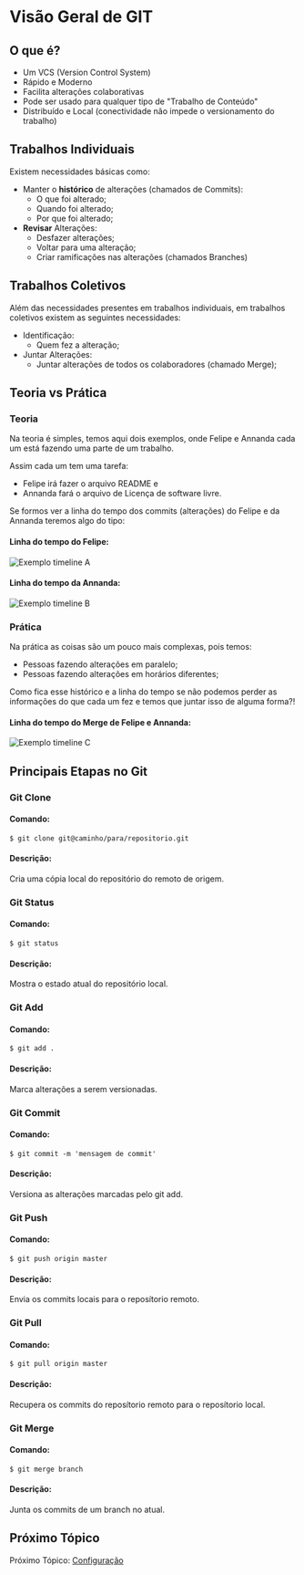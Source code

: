 # Visão Geral de GIT

## O que é?

* Um VCS (Version Control System)
* Rápido e Moderno
* Facilita alterações colaborativas
* Pode ser usado para qualquer tipo de "Trabalho de Conteúdo"
* Distribuído e Local (conectividade não impede o versionamento do trabalho)

## Trabalhos Individuais

Existem necessidades básicas como:

* Manter o **histórico** de alterações (chamados de Commits):
    * O que foi alterado;
    * Quando foi alterado;
    * Por que foi alterado;
* **Revisar** Alterações:
    * Desfazer alterações;
    * Voltar para uma alteração;
    * Criar ramificações nas alterações (chamados Branches)


## Trabalhos Coletivos

Além das necessidades presentes em trabalhos individuais, em trabalhos coletivos existem as seguintes necessidades:

* Identificação:
    * Quem fez a alteração;
* Juntar Alterações:
    * Juntar alterações de todos os colaboradores (chamado Merge);



## Teoria vs Prática

### Teoria

Na teoria é simples, temos aqui dois exemplos, onde Felipe e Annanda cada um está fazendo uma parte de um trabalho.

Assim cada um tem uma tarefa:
* Felipe irá fazer o arquivo README e
* Annanda fará o arquivo de Licença de software livre.

Se formos ver a linha do tempo dos commits (alterações) do Felipe e da Annanda teremos algo do tipo:

#### Linha do tempo do Felipe:

![Exemplo timeline A](imgs/timeline_a.png)

#### Linha do tempo da Annanda:

![Exemplo timeline B](imgs/timeline_b.png)

### Prática

Na prática as coisas são um pouco mais complexas, pois temos:

* Pessoas fazendo alterações em paralelo;
* Pessoas fazendo alterações em horários diferentes;

Como fica esse histórico e a linha do tempo se não podemos perder as informações do que cada um fez e temos que juntar isso de alguma forma?!

#### Linha do tempo do Merge de Felipe e Annanda:

![Exemplo timeline C](imgs/timeline_c.png)

## Principais Etapas no Git

### Git Clone

#### Comando:

    $ git clone git@caminho/para/repositorio.git

#### Descrição:

Cria uma cópia local do repositório do remoto de origem.

### Git Status

#### Comando:

    $ git status

#### Descrição:

Mostra o estado atual do repositório local.


### Git Add

#### Comando:

    $ git add .

#### Descrição:

Marca alterações a serem versionadas.


### Git Commit

#### Comando:

    $ git commit -m 'mensagem de commit'

#### Descrição:

Versiona as alterações marcadas pelo git add.


### Git Push

#### Comando:

    $ git push origin master

#### Descrição:

Envia os commits locais para o reposítorio remoto.


### Git Pull

#### Comando:

    $ git pull origin master

#### Descrição:

Recupera os commits do reposítorio remoto para o reposítorio local.


### Git Merge

#### Comando:

    $ git merge branch

#### Descrição:

Junta os commits de um branch no atual.

## Próximo Tópico
Próximo Tópico: [Configuração](../configuracao/README.md)